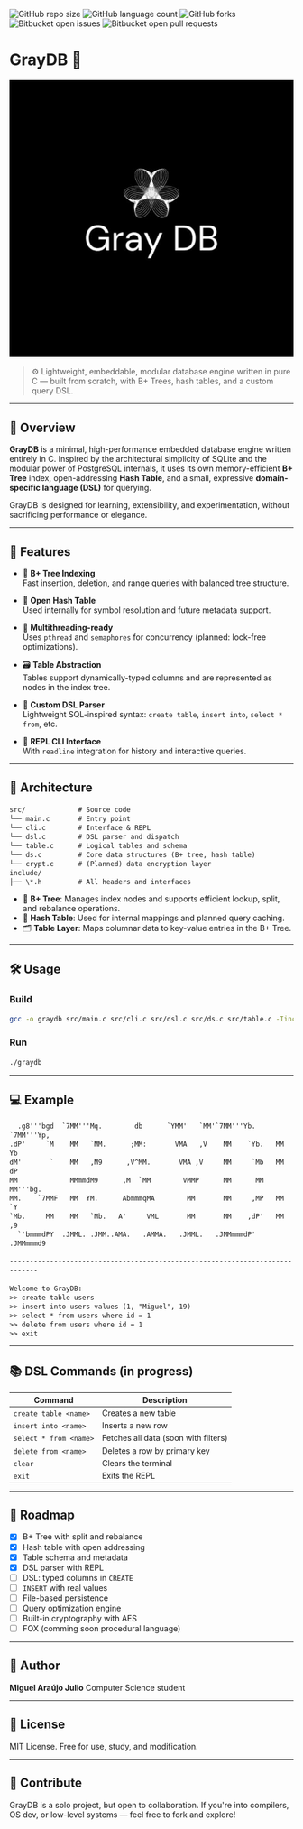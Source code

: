 ![GitHub repo size](https://img.shields.io/github/repo-size/Miguell-J/GrayDB?style=for-the-badge)
![GitHub language count](https://img.shields.io/github/languages/count/Miguell-J/GrayDB?style=for-the-badge)
![GitHub forks](https://img.shields.io/github/forks/Miguell-J/GrayDB?style=for-the-badge)
![Bitbucket open issues](https://img.shields.io/bitbucket/issues/Miguell-J/GrayDB?style=for-the-badge)
![Bitbucket open pull requests](https://img.shields.io/bitbucket/pr-raw/Miguell-J/GrayDB?style=for-the-badge)


# GrayDB 🐘

<div align="center">
  
![](/gimage.png)

</div>

> ⚙️ Lightweight, embeddable, modular database engine written in pure C — built from scratch, with B+ Trees, hash tables, and a custom query DSL.

---

## 🚀 Overview

**GrayDB** is a minimal, high-performance embedded database engine written entirely in C. Inspired by the architectural simplicity of SQLite and the modular power of PostgreSQL internals, it uses its own memory-efficient **B+ Tree** index, open-addressing **Hash Table**, and a small, expressive **domain-specific language (DSL)** for querying.

GrayDB is designed for learning, extensibility, and experimentation, without sacrificing performance or elegance.

---

## 🔧 Features

- 📁 **B+ Tree Indexing**  
  Fast insertion, deletion, and range queries with balanced tree structure.

- 🧠 **Open Hash Table**  
  Used internally for symbol resolution and future metadata support.

- 🧵 **Multithreading-ready**  
  Uses `pthread` and `semaphores` for concurrency (planned: lock-free optimizations).

- 🗃️ **Table Abstraction**  
  Tables support dynamically-typed columns and are represented as nodes in the index tree.

- 💬 **Custom DSL Parser**  
  Lightweight SQL-inspired syntax: `create table`, `insert into`, `select * from`, etc.

- 🔣 **REPL CLI Interface**  
  With `readline` integration for history and interactive queries.

---

## 🧱 Architecture

```
src/             # Source code
└── main.c       # Entry point
└── cli.c        # Interface & REPL
└── dsl.c        # DSL parser and dispatch
└── table.c      # Logical tables and schema
└── ds.c         # Core data structures (B+ tree, hash table)
└── crypt.c      # (Planned) data encryption layer
include/
├── \*.h         # All headers and interfaces

````

- 🌳 **B+ Tree**: Manages index nodes and supports efficient lookup, split, and rebalance operations.
- 🔐 **Hash Table**: Used for internal mappings and planned query caching.
- 🗂️ **Table Layer**: Maps columnar data to key-value entries in the B+ Tree.

---

## 🛠️ Usage

### Build

```bash
gcc -o graydb src/main.c src/cli.c src/dsl.c src/ds.c src/table.c -Iinclude -lreadline
````

### Run

```bash
./graydb
```

---

## 💻 Example

```
  .g8'''bgd  `7MM'''Mq.        db      `YMM'   `MM'`7MM'''Yb.   `7MM'''Yp,
.dP'     `M    MM   `MM.      ;MM:       VMA   ,V    MM    `Yb.   MM    Yb
dM'       `    MM   ,M9      ,V^MM.       VMA ,V     MM     `Mb   MM    dP
MM             MMmmdM9      ,M  `MM        VMMP      MM      MM   MM'''bg.
MM.    `7MMF'  MM  YM.      AbmmmqMA        MM       MM     ,MP   MM    `Y
`Mb.     MM    MM   `Mb.   A'     VML       MM       MM    ,dP'   MM    ,9
  `'bmmmdPY  .JMML. .JMM..AMA.   .AMMA.   .JMML.   .JMMmmmdP'   .JMMmmmd9

-----------------------------------------------------------------------------

Welcome to GrayDB:
>> create table users
>> insert into users values (1, "Miguel", 19)
>> select * from users where id = 1
>> delete from users where id = 1
>> exit
```

---

## 📚 DSL Commands (in progress)

| Command                | Description                          |
| ---------------------- | ------------------------------------ |
| `create table <name>`  | Creates a new table                  |
| `insert into <name>`   | Inserts a new row                    |
| `select * from <name>` | Fetches all data (soon with filters) |
| `delete from <name>`   | Deletes a row by primary key         |
| `clear`                | Clears the terminal                  |
| `exit`                 | Exits the REPL                       |

---

## 🎯 Roadmap

* [x] B+ Tree with split and rebalance
* [x] Hash table with open addressing
* [x] Table schema and metadata
* [x] DSL parser with REPL
* [ ] DSL: typed columns in `CREATE`
* [ ] `INSERT` with real values
* [ ] File-based persistence
* [ ] Query optimization engine
* [ ] Built-in cryptography with AES
* [ ] FOX (comming soon procedural language)

---

## 🧠 Author

**Miguel Araújo Julio**
Computer Science student

---

## 📜 License

MIT License. Free for use, study, and modification.

---

## 🤝 Contribute

GrayDB is a solo project, but open to collaboration.
If you're into compilers, OS dev, or low-level systems — feel free to fork and explore!